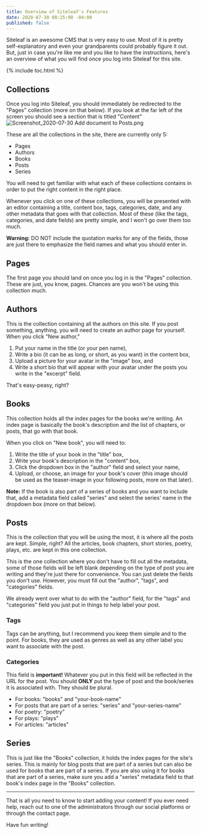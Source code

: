 ```yaml
---
title: Overview of Siteleaf's Features
date: 2020-07-30 08:25:00 -04:00
published: false
---
```


Siteleaf is an awesome CMS that is very easy to use. Most of it is pretty self-explanatory and even your grandparents could probably figure it out. But, just in case you're like me and you like to have the instructions, here's an overview of what you will find once you log into Siteleaf for this site.

{% include toc.html %}

## Collections
Once you log into Siteleaf, you should immediately be redirected to the "Pages" collection (more on that below). If you look at the far left of the screen you should see a section that is titled "Content"
![Screenshot_2020-07-30 Add document to Posts.png](/uploads/Screenshot_2020-07-30%20Add%20document%20to%20Posts.png)

These are all the collections in the site, there are currently only 5:
- Pages
- Authors
- Books
- Posts
- Series

You will need to get familiar with what each of these collections contains in order to put the right content in the right place.

Whenever you click on one of these collections, you will be presented with an editor containing a title, content box, tags, categories, date, and any other metadata that goes with that collection. Most of these (like the tags, categories, and date fields) are pretty simple, and I won't go over them too much.

**Warning:** DO NOT include the quotation marks for any of the fields, those are just there to emphasize the field names and what you should enter in.

## Pages
The first page you should land on once you log in is the "Pages" collection. These are just, you know, pages. Chances are you won't be using this collection much.

## Authors
This is the collection containing all the authors on this site. If you post something, anything, you will need to create an author page for yourself. When you click "New author," 
1. Put your name in the title (or your pen name),
2. Write a bio (it can be as long, or short, as you want) in the content box,
3. Upload a picture for your avatar in the "image" box, and 
4. Write a short bio that will appear with your avatar under the posts you write in the "excerpt" field.

That's easy-peasy, right?

## Books
This collection holds all the index pages for the books we're writing. An index page is basically the book's description and the list of chapters, or posts, that go with that book.

When you click on "New book", you will need to:
1. Write the title of your book in the "title" box,
2. Write your book's description in the "content" box,
3. Click the dropdown box in the "author" field and select your name,
4. Upload, or choose, an image for your book's cover (this image should be used as the teaser-image in your following posts, more on that later).

**Note:** If the book is also part of a series of books and you want to include that, add a metadata field called "series" and select the series' name in the dropdown box (more on that below).

## Posts
This is the collection that you will be using the most, it is where all the posts are kept. Simple, right? All the articles, book chapters, short stories, poetry, plays, etc. are kept in this one collection.

This is the one collection where you don't have to fill out all the metadata, some of those fields will be left blank depending on the type of post you are writing and they're just there for convenience. You can just delete the fields you don't use. However, you must fill out the "author", "tags", and "categories" fields.

We already went over what to do with the "author" field, for the "tags" and "categories" field you just put in things to help label your post.

### Tags
Tags can be anything, but I recommend you keep them simple and to the point. For books, they are used as genres as well as any other label you want to associate with the post.

### Categories
This field is **important!** Whatever you put in this field will be reflected in the URL for the post. You should **ONLY** put the type of post and the book/series it is associated with. They should be plural.

- For books: "books" and "your-book-name"
- For posts that are part of a series: "series" and "your-series-name"
- For poetry: "poetry"
- For plays: "plays"
- For articles: "articles"

## Series
This is just like the "Books" collection, it holds the index pages for the site's series. This is mainly for blog posts that are part of a series but can also be used for books that are part of a series. If you are also using it for books that are part of a series, make sure you add a "series" metadata field to that book's index page in the "Books" collection.

---

That is all you need to know to start adding your content! If you ever need help, reach out to one of the administrators through our social platforms or through the contact page.

Have fun writing!